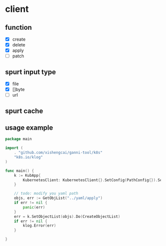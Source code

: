 # client

## function
- [x] create
- [x] delete 
- [x] apply
- [ ] patch

## spurt input type
- [x] file
- [x] []byte
- [ ] url

## spurt cache


## usage example
```go
package main

import (
	. "github.com/xishengcai/ganni-tool/k8s"
	"k8s.io/klog"
)

func main() {
	k := KubApp{
		KubernetesClient: KubernetesClient{}.SetConfig(PathConfig{}).SetClient(),
	}

	// todo: modify you yaml path
	objs, err := GetObjList("../yaml/apply")
	if err != nil {
		panic(err)
	}
	err = k.SetObjectList(objs).Do(CreateObjectList)
	if err != nil {
		klog.Error(err)
	}

}

```